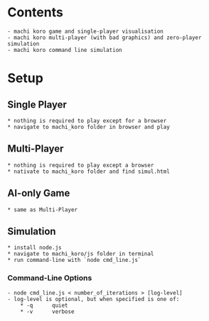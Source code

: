 # Contents
    - machi koro game and single-player visualisation
    - machi koro multi-player (with bad graphics) and zero-player simulation
    - machi koro command line simulation

# Setup

## Single Player
    * nothing is required to play except for a browser
    * navigate to machi_koro folder in browser and play

## Multi-Player
    * nothing is required to play except a browser
    * nativate to machi_koro folder and find simul.html

## AI-only Game
    * same as Multi-Player

## Simulation
    * install node.js
    * navigate to machi_koro/js folder in terminal
    * run command-line with `node cmd_line.js`

### Command-Line Options
    - node cmd_line.js < number_of_iterations > [log-level]
    - log-level is optional, but when specified is one of:
        * -q      quiet
        * -v      verbose